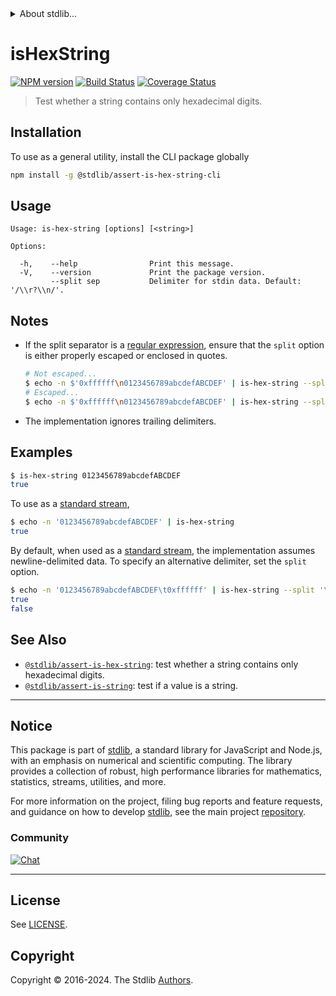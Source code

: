 <!--

@license Apache-2.0

Copyright (c) 2018 The Stdlib Authors.

Licensed under the Apache License, Version 2.0 (the "License");
you may not use this file except in compliance with the License.
You may obtain a copy of the License at

   http://www.apache.org/licenses/LICENSE-2.0

Unless required by applicable law or agreed to in writing, software
distributed under the License is distributed on an "AS IS" BASIS,
WITHOUT WARRANTIES OR CONDITIONS OF ANY KIND, either express or implied.
See the License for the specific language governing permissions and
limitations under the License.

-->


<details>
  <summary>
    About stdlib...
  </summary>
  <p>We believe in a future in which the web is a preferred environment for numerical computation. To help realize this future, we've built stdlib. stdlib is a standard library, with an emphasis on numerical and scientific computation, written in JavaScript (and C) for execution in browsers and in Node.js.</p>
  <p>The library is fully decomposable, being architected in such a way that you can swap out and mix and match APIs and functionality to cater to your exact preferences and use cases.</p>
  <p>When you use stdlib, you can be absolutely certain that you are using the most thorough, rigorous, well-written, studied, documented, tested, measured, and high-quality code out there.</p>
  <p>To join us in bringing numerical computing to the web, get started by checking us out on <a href="https://github.com/stdlib-js/stdlib">GitHub</a>, and please consider <a href="https://opencollective.com/stdlib">financially supporting stdlib</a>. We greatly appreciate your continued support!</p>
</details>

# isHexString

[![NPM version][npm-image]][npm-url] [![Build Status][test-image]][test-url] [![Coverage Status][coverage-image]][coverage-url] <!-- [![dependencies][dependencies-image]][dependencies-url] -->

> Test whether a string contains only hexadecimal digits.











<section class="cli">



<section class="installation">

## Installation

To use as a general utility, install the CLI package globally

```bash
npm install -g @stdlib/assert-is-hex-string-cli
```

</section>

<!-- CLI usage documentation. -->

<section class="usage">

## Usage

```text
Usage: is-hex-string [options] [<string>]

Options:

  -h,    --help                Print this message.
  -V,    --version             Print the package version.
         --split sep           Delimiter for stdin data. Default: '/\\r?\\n/'.
```

</section>

<!-- /.usage -->

<!-- CLI usage notes. Make sure to keep an empty line after the `section` element and another before the `/section` close. -->

<section class="notes">

## Notes

-   If the split separator is a [regular expression][mdn-regexp], ensure that the `split` option is either properly escaped or enclosed in quotes.

    ```bash
    # Not escaped...
    $ echo -n $'0xffffff\n0123456789abcdefABCDEF' | is-hex-string --split /\r?\n/
    # Escaped...
    $ echo -n $'0xffffff\n0123456789abcdefABCDEF' | is-hex-string --split /\\r?\\n/
    ```

-   The implementation ignores trailing delimiters.

</section>

<!-- /.notes -->

<section class="examples">

## Examples

```bash
$ is-hex-string 0123456789abcdefABCDEF
true
```

To use as a [standard stream][standard-streams],

```bash
$ echo -n '0123456789abcdefABCDEF' | is-hex-string
true
```

By default, when used as a [standard stream][standard-streams], the implementation assumes newline-delimited data. To specify an alternative delimiter, set the `split` option.

```bash
$ echo -n '0123456789abcdefABCDEF\t0xffffff' | is-hex-string --split '\t'
true
false
```

</section>

<!-- /.examples -->

</section>

<!-- /.cli -->

<!-- Section for related `stdlib` packages. Do not manually edit this section, as it is automatically populated. -->

<section class="related">

## See Also

-   <span class="package-name">[`@stdlib/assert-is-hex-string`][@stdlib/assert-is-hex-string]</span><span class="delimiter">: </span><span class="description">test whether a string contains only hexadecimal digits.</span>
-   <span class="package-name">[`@stdlib/assert-is-string`][@stdlib/assert/is-string]</span><span class="delimiter">: </span><span class="description">test if a value is a string.</span>

</section>

<!-- /.related -->

<!-- Section for all links. Make sure to keep an empty line after the `section` element and another before the `/section` close. -->


<section class="main-repo" >

* * *

## Notice

This package is part of [stdlib][stdlib], a standard library for JavaScript and Node.js, with an emphasis on numerical and scientific computing. The library provides a collection of robust, high performance libraries for mathematics, statistics, streams, utilities, and more.

For more information on the project, filing bug reports and feature requests, and guidance on how to develop [stdlib][stdlib], see the main project [repository][stdlib].

### Community

[![Chat][chat-image]][chat-url]

---

## License

See [LICENSE][stdlib-license].


## Copyright

Copyright &copy; 2016-2024. The Stdlib [Authors][stdlib-authors].

</section>

<!-- /.stdlib -->

<!-- Section for all links. Make sure to keep an empty line after the `section` element and another before the `/section` close. -->

<section class="links">

[npm-image]: http://img.shields.io/npm/v/@stdlib/assert-is-hex-string-cli.svg
[npm-url]: https://npmjs.org/package/@stdlib/assert-is-hex-string-cli

[test-image]: https://github.com/stdlib-js/assert-is-hex-string@v0.2.2/actions/workflows/test.yml/badge.svg?branch=v0.2.2
[test-url]: https://github.com/stdlib-js/assert-is-hex-string@v0.2.2/actions/workflows/test.yml?query=branch:v0.2.2

[coverage-image]: https://img.shields.io/codecov/c/github/stdlib-js/assert-is-hex-string@v0.2.2/main.svg
[coverage-url]: https://codecov.io/github/stdlib-js/assert-is-hex-string@v0.2.2?branch=main

<!--

[dependencies-image]: https://img.shields.io/david/stdlib-js/assert-is-hex-string@v0.2.2.svg
[dependencies-url]: https://david-dm.org/stdlib-js/assert-is-hex-string@v0.2.2/main

-->

[chat-image]: https://img.shields.io/gitter/room/stdlib-js/stdlib.svg
[chat-url]: https://app.gitter.im/#/room/#stdlib-js_stdlib:gitter.im

[stdlib]: https://github.com/stdlib-js/stdlib

[stdlib-authors]: https://github.com/stdlib-js/stdlib/graphs/contributors

[cli-section]: https://github.com/stdlib-js/assert-is-hex-string@v0.2.2#cli
[cli-url]: https://github.com/stdlib-js/assert-is-hex-string@v0.2.2/tree/cli
[@stdlib/assert-is-hex-string]: https://github.com/stdlib-js/assert-is-hex-string@v0.2.2/tree/main

[umd]: https://github.com/umdjs/umd
[es-module]: https://developer.mozilla.org/en-US/docs/Web/JavaScript/Guide/Modules

[deno-url]: https://github.com/stdlib-js/assert-is-hex-string@v0.2.2/tree/deno
[deno-readme]: https://github.com/stdlib-js/assert-is-hex-string@v0.2.2/blob/deno/README.md
[umd-url]: https://github.com/stdlib-js/assert-is-hex-string@v0.2.2/tree/umd
[umd-readme]: https://github.com/stdlib-js/assert-is-hex-string@v0.2.2/blob/umd/README.md
[esm-url]: https://github.com/stdlib-js/assert-is-hex-string@v0.2.2/tree/esm
[esm-readme]: https://github.com/stdlib-js/assert-is-hex-string@v0.2.2/blob/esm/README.md
[branches-url]: https://github.com/stdlib-js/assert-is-hex-string@v0.2.2/blob/main/branches.md

[stdlib-license]: https://raw.githubusercontent.com/stdlib-js/assert-is-hex-string@v0.2.2/main/LICENSE

[standard-streams]: https://en.wikipedia.org/wiki/Standard_streams

[mdn-regexp]: https://developer.mozilla.org/en-US/docs/Web/JavaScript/Guide/Regular_Expressions

<!-- <related-links> -->

[@stdlib/assert/is-string]: https://github.com/stdlib-js/assert-is-string

<!-- </related-links> -->

</section>

<!-- /.links -->
